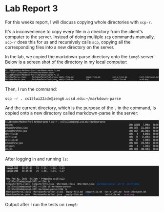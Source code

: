 # Lab Report 3

For this weeks report, I will discuss copying whole directories with ```scp-r```.

It's a inconvenience to copy every file in a directory from the client's computer to the server. Instead of doing multiple ```scp``` commands manually, ```scp-r``` does this for us and recursively calls ```scp```, copying all the corresponding files into a new directory on the server.

In the lab, we copied the markdown-parse directory onto the ```ieng6``` server. Below is a screen shot of the directory in my local computer:

![Image](lab-3-screenshots/directory.png)

Then, I run the command:

```
scp -r . cs15lwi22ade@ieng6.ucsd.edu:~/markdown-parse
```

And the current directory, which is the purpose of the ```.``` in the command, is copied onto a new directory called markdown-parse in the server:

![Image](lab-3-screenshots/command.png)

After logging in and running ```ls```:

![Image](lab-3-screenshots/ls.png)

Output after I run the tests on ```ieng6```:

